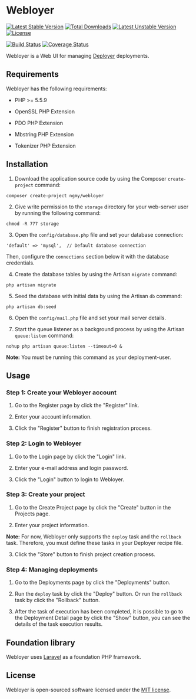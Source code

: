 # Webloyer

[![Latest Stable Version](https://poser.pugx.org/ngmy/webloyer/v/stable)](https://packagist.org/packages/ngmy/webloyer)
[![Total Downloads](https://poser.pugx.org/ngmy/webloyer/downloads)](https://packagist.org/packages/ngmy/webloyer)
[![Latest Unstable Version](https://poser.pugx.org/ngmy/webloyer/v/unstable)](https://packagist.org/packages/ngmy/webloyer)
[![License](https://poser.pugx.org/ngmy/webloyer/license)](https://packagist.org/packages/ngmy/webloyer)

[![Build Status](https://travis-ci.org/ngmy/webloyer.svg?branch=master)](https://travis-ci.org/ngmy/webloyer)
[![Coverage Status](https://coveralls.io/repos/ngmy/webloyer/badge.svg?branch=master)](https://coveralls.io/r/ngmy/webloyer?branch=master)

Webloyer is a Web UI for managing [Deployer](https://github.com/deployphp/deployer) deployments.

## Requirements

Webloyer has the following requirements:

* PHP >= 5.5.9

* OpenSSL PHP Extension

* PDO PHP Extension

* Mbstring PHP Extension

* Tokenizer PHP Extension

## Installation

1. Download the application source code by using the Composer `create-project` command:

 ```
 composer create-project ngmy/webloyer
 ```

2. Give write permission to the `storage` directory for your web-server user by running the following command:

 ```
 chmod -R 777 storage
 ```

3. Open the `config/database.php` file and set your database connection:

 ```
 'default' => 'mysql',  // Default database connection
 ```

 Then, configure the `connections` section below it with the database credentials.

4. Create the database tables by using the Artisan `migrate` command:

 ```
 php artisan migrate
 ```

5. Seed the database with initial data by using the Artisan `db` command:

 ```
 php artisan db:seed
 ```

6. Open the `config/mail.php` file and set your mail server details.

7. Start the queue listener as a background process by using the Artisan `queue:listen` command:

 ```
 nohup php artisan queue:listen --timeout=0 &
 ```

 **Note:** You must be running this command as your deployment-user.

## Usage

### Step 1: Create your Webloyer account

1. Go to the Register page by click the "Register" link.

2. Enter your account information.

3. Click the "Register" button to finish registration process.

### Step 2: Login to Webloyer

1. Go to the Login page by click the "Login" link.

2. Enter your e-mail address and login password.

3. Click the "Login" button to login to Webloyer.

### Step 3: Create your project

1. Go to the Create Project page by click the "Create" button in the Projects page.

2. Enter your project information.

 **Note:** For now, Webloyer only supports the `deploy` task and the `rollback` task. Therefore, you must define these tasks in your Deployer recipe file.

3. Click the "Store" button to finish project creation process.

### Step 4: Managing deployments

1. Go to the Deployments page by click the "Deployments" button.

2. Run the `deploy` task by click the "Deploy" button. Or run the `rollback` task by click the "Rollback" button.

3. After the task of execution has been completed, it is possible to go to the Deployment Detail page by click the "Show" button, you can see the details of the task execution results.

## Foundation library

Webloyer uses [Laravel](http://laravel.com/) as a foundation PHP framework.

## License

Webloyer is open-sourced software licensed under the [MIT license](http://opensource.org/licenses/MIT).
